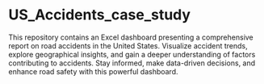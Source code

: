 # US_Accidents_case_study
This repository contains an Excel dashboard presenting a comprehensive report on road accidents in the United States. Visualize accident trends, explore geographical insights, and gain a deeper understanding of factors contributing to accidents. Stay informed, make data-driven decisions, and enhance road safety with this powerful dashboard.
